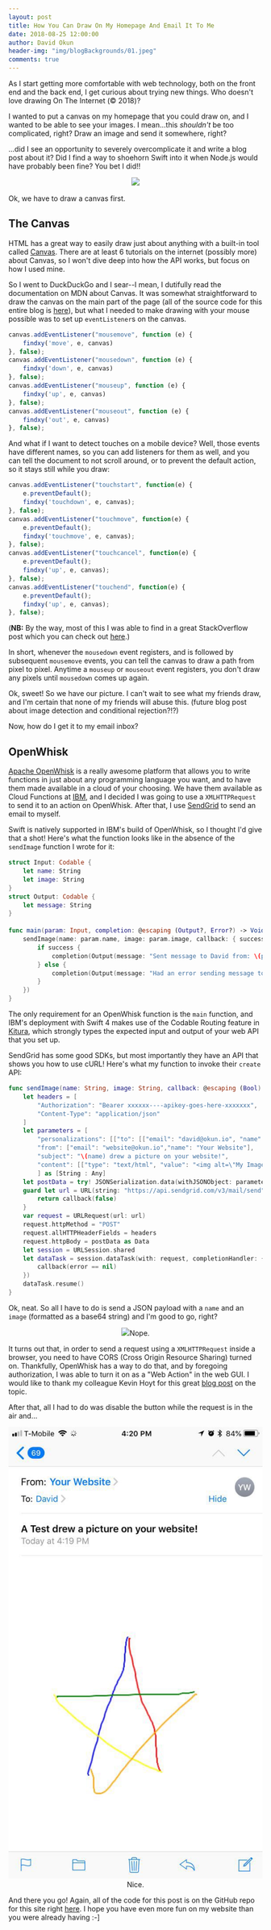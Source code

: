```yaml
---
layout: post
title: How You Can Draw On My Homepage And Email It To Me
date: 2018-08-25 12:00:00
author: David Okun
header-img: "img/blogBackgrounds/01.jpeg"
comments: true
---
```


As I start getting more comfortable with web technology, both on the front end and the back end, I get curious about trying new things. Who doesn't love drawing On The Internet (© 2018)?

I wanted to put a canvas on my homepage that you could draw on, and I wanted to be able to see your images. I mean...this *shouldn't* be too complicated, right? Draw an image and send it somewhere, right?

...did I see an opportunity to severely overcomplicate it and write a blog post about it? Did I find a way to shoehorn Swift into it when Node.js would have probably been fine? You bet I did!!

<p align="center">
    <img src="https://media.giphy.com/media/l2JdXrDsG0DiTxXK8/giphy.gif"/>
</p>

Ok, we have to draw a canvas first.

## The Canvas

HTML has a great way to easily draw just about anything with a built-in tool called [Canvas](https://developer.mozilla.org/en-US/docs/Web/API/Canvas_API). There are at least 6 tutorials on the internet (possibly more) about Canvas, so I won't dive deep into how the API works, but focus on how I used mine.

So I went to DuckDuckGo and I sear--I mean, I dutifully read the documentation on MDN about Canvas. It was somewhat straightforward to draw the canvas on the main part of the page (all of the source code for this entire blog is [here](https://github.com/dokun1/dokun1.github.io)), but what I needed to make drawing with your mouse possible was to set up `eventListener`s on the canvas.

```javascript
canvas.addEventListener("mousemove", function (e) {
    findxy('move', e, canvas)
}, false);
canvas.addEventListener("mousedown", function (e) {
    findxy('down', e, canvas)
}, false);
canvas.addEventListener("mouseup", function (e) {
    findxy('up', e, canvas)
}, false);
canvas.addEventListener("mouseout", function (e) {
    findxy('out', e, canvas)
}, false);
```

And what if I want to detect touches on a mobile device? Well, those events have different names, so you can add listeners for them as well, and you can tell the document to not scroll around, or to prevent the default action, so it stays still while you draw:

```javascript
canvas.addEventListener("touchstart", function(e) {
    e.preventDefault();
    findxy('touchdown', e, canvas);
}, false);
canvas.addEventListener("touchmove", function(e) {
    e.preventDefault();
    findxy('touchmove', e, canvas);
}, false);
canvas.addEventListener("touchcancel", function(e) {
    e.preventDefault();
    findxy('up', e, canvas);
}, false);
canvas.addEventListener("touchend", function(e) {
    e.preventDefault();
    findxy('up', e, canvas);
}, false);
```

(**NB:** By the way, most of this I was able to find in a great StackOverflow post which you can check out [here](https://stackoverflow.com/questions/2368784/draw-on-html5-canvas-using-a-mouse).)

In short, whenever the `mousedown` event registers, and is followed by subsequent `mousemove` events, you can tell the canvas to draw a path from pixel to pixel. Anytime a `mouseup` or `mouseout` event registers, you don't draw any pixels until `mousedown` comes up again.

Ok, sweet! So we have our picture. I can't wait to see what my friends draw, and I'm certain that none of my friends will abuse this. (future blog post about image detection and conditional rejection?!?)

Now, how do I get it to my email inbox?

## OpenWhisk

[Apache OpenWhisk](https://openwhisk.apache.org) is a really awesome platform that allows you to write functions in just about any programming language you want, and to have them made available in a cloud of your choosing. We have them available as Cloud Functions at [IBM](https://console.bluemix.net/openwhisk/), and I decided I was going to use a `XMLHTTPRequest` to send it to an action on OpenWhisk. After that, I use [SendGrid](https://sendgrid.com) to send an email to myself.

Swift is natively supported in IBM's build of OpenWhisk, so I thought I'd give that a shot! Here's what the function looks like in the absence of the `sendImage` function I wrote for it:

```swift
struct Input: Codable {
    let name: String
    let image: String
}
struct Output: Codable {
    let message: String
}

func main(param: Input, completion: @escaping (Output?, Error?) -> Void) -> Void {
    sendImage(name: param.name, image: param.image, callback: { success in
        if success {
            completion(Output(message: "Sent message to David from: \(param.name)"), nil)
        } else {
            completion(Output(message: "Had an error sending message to David from: \(param.name)"), nil)
        }
    })
}
```

The only requirement for an OpenWhisk function is the `main` function, and IBM's deployment with Swift 4 makes use of the Codable Routing feature in [Kitura](https://kitura.io), which strongly types the expected input and output of your web API that you set up.

SendGrid has some good SDKs, but most importantly they have an API that shows you how to use cURL! Here's what my function to invoke their `create` API:

```swift
func sendImage(name: String, image: String, callback: @escaping (Bool) -> Void) {
    let headers = [
        "Authorization": "Bearer xxxxxx----apikey-goes-here-xxxxxxx",
        "Content-Type": "application/json"
    ]
    let parameters = [
        "personalizations": [["to": [["email": "david@okun.io", "name": "David Okun"]]]],
        "from": ["email": "website@okun.io","name": "Your Website"],
        "subject": "\(name) drew a picture on your website!",
        "content": [["type": "text/html", "value": "<img alt=\"My Image\" src=\"\(image)\"/>"]]
        ] as [String : Any]
    let postData = try! JSONSerialization.data(withJSONObject: parameters, options: [])
    guard let url = URL(string: "https://api.sendgrid.com/v3/mail/send") else {
        return callback(false)
    }
    var request = URLRequest(url: url)
    request.httpMethod = "POST"
    request.allHTTPHeaderFields = headers
    request.httpBody = postData as Data
    let session = URLSession.shared
    let dataTask = session.dataTask(with: request, completionHandler: { (data, response, error) -> Void in
        callback(error == nil)
    })
    dataTask.resume()
}
```

Ok, neat. So all I have to do is send a JSON payload with a `name` and an `image` (formatted as a base64 string) and I'm good to go, right?

<p align="center">
    <img src="https://media.giphy.com/media/3o6Mb43PiNTQS5WgLu/giphy.gif"/>Nope.
</p>

It turns out that, in order to send a request using a `XMLHTTPRequest` inside a browser, you need to have CORS (Cross Origin Resource Sharing) turned on. Thankfully, OpenWhisk has a way to do that, and by foregoing authorization, I was able to turn it on as a "Web Action" in the web GUI. I would like to thank my colleague Kevin Hoyt for this great [blog post](https://www.kevinhoyt.com/2017/06/15/async-openwhisk-web-action-with-cors/) on the topic.

After that, all I had to do was disable the button while the request is in the air and...

<p align="center">
    <img src="/img/2018-08-25/openWhiskResult.jpg"/>Nice.
</p>

And there you go! Again, all of the code for this post is on the GitHub repo for this site right [here](https://github.com/dokun1/dokun1.github.io). I hope you have even more fun on my website than you were already having :-]
